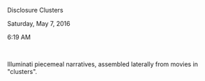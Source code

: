 Disclosure Clusters

Saturday, May 7, 2016

6:19 AM

 

Illuminati piecemeal narratives, assembled laterally from movies in "clusters".

 

